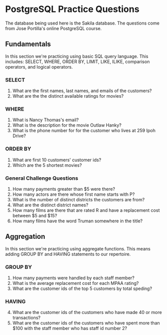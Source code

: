 # PostgreSQL Practice Questions
The database being used here is the Sakila database. The questions come from
Jose Portilla's online PostgreSQL course.

## Fundamentals
In this section we're practicing using basic SQL query language. This includes:
SELECT, WHERE, ORDER BY, LIMIT, LIKE, ILIKE, comparison operators, and logical
operators.
### SELECT
1. What are the first names, last names, and emails of the customers?
2. What are the the distinct available ratings for movies?

### WHERE
1. What is Nancy Thomas's email?
2. What is the description for the movie Outlaw Hanky?
3. What is the phone number for for the customer who lives at 259 Ipoh Drive?

### ORDER BY
1. What are first 10 customers' customer ids?
2. Which are the 5 shortest movies?

### General Challenge Questions
1. How many payments greater than $5 were there?
2. How many actors are there whose first name starts with P?
3. What is the number of distinct districts the customers are from?
4. What are the distinct district names?
5. How many films are there that are rated R and have a replacement cost 
between $5 and $15?
6. How many films have the word Truman somewhere in the title?

## Aggregation
In this section we're practicing using aggregate functions. This means adding 
GROUP BY and HAVING statements to our repertoire.
### GROUP BY
1. How many payments were handled by each staff member?
2. What is the average replacement cost for each MPAA rating?
3. What are the customer ids of the top 5 customers by total speding?
### HAVING
4. What are the customer ids of the customers who have made 40 or more 
transactions?
5. What are the customer ids of the customers who have spent more than $100 
with the staff member who has staff id number 2?
